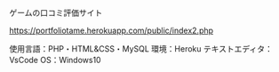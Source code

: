 #
ゲームの口コミ評価サイト

https://portfoliotame.herokuapp.com/public/index2.php

使用言語：PHP・HTML&CSS・MySQL
環境：Heroku
テキストエディタ：VsCode
OS：Windows10

